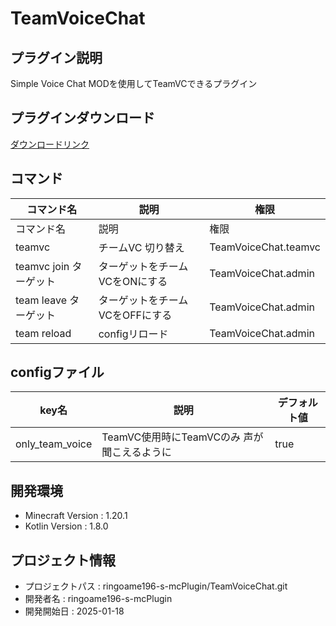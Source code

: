 # TeamVoiceChat

## プラグイン説明
Simple Voice Chat MODを使用してTeamVCできるプラグイン

## プラグインダウンロード
[ダウンロードリンク](https://github.com/ringoame196-s-mcPlugin/TeamVoiceChat/releases/latest)

## コマンド
| コマンド名             | 説明                 | 権限 |
|-------------------|--------------------| ------- |
| コマンド名             | 説明                 | 権限 |
| teamvc            | チームVC 切り替え         | TeamVoiceChat.teamvc | 
| teamvc join ターゲット | ターゲットをチームVCをONにする  | TeamVoiceChat.admin |
| team leave ターゲット | ターゲットをチームVCをOFFにする | TeamVoiceChat.admin |
| team reload | configリロード         | TeamVoiceChat.admin |

## configファイル
| key名   |     説明      | デフォルト値 |
| --- | ----------- | ------- |
|only_team_voice | TeamVC使用時にTeamVCのみ 声が聞こえるように | true |
 
## 開発環境
- Minecraft Version : 1.20.1
- Kotlin Version : 1.8.0

## プロジェクト情報
- プロジェクトパス : ringoame196-s-mcPlugin/TeamVoiceChat.git
- 開発者名 : ringoame196-s-mcPlugin
- 開発開始日 : 2025-01-18
